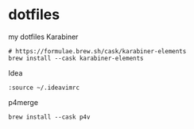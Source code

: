 # dotfiles
my dotfiles
Karabiner
```
# https://formulae.brew.sh/cask/karabiner-elements
brew install --cask karabiner-elements
```
Idea
```
:source ~/.ideavimrc
```
p4merge
```shell
brew install --cask p4v
```
